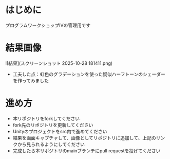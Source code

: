 # はじめに
プログラムワークショップIVの管理用です

# 結果画像

![結果](スクリーンショット 2025-10-28 181411.png)
- 工夫した点：虹色のグラデーションを使った疑似ハーフトーンのシェーダーを作ってみました

# 進め方

- 本リポジトリをforkしてください
- fork先のリポジトリを更新してください
- Unityのプロジェクトをsrc内で進めてください
- 結果を画面キャプチャして、画像としてリポジトリに追加して、上記のリンクから見られるようにしてください
- 完成したら本リポジトリのmainブランチにpull requestを投げてください
